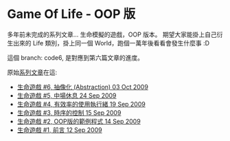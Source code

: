 # Game Of Life - OOP 版

多年前未完成的系列文章... 生命模擬的遊戲，OOP 版本。
期望大家能掛上自己衍生出來的 Life 類別，掛上同一個 World，跑個一萬年後看看會發生什麼事 :D

這個 branch: code6, 是對應到第六篇文章的進度。

原始[系列文章](http://columns.chicken-house.net/categories/#系列文章-生命遊戲)在這:

* [生命遊戲 #6, 抽像化 (Abstraction) 03 Oct 2009](http://columns.chicken-house.net/2009/10/03/%E8%A8%AD%E8%A8%88%E6%A1%88%E4%BE%8B-%E7%94%9F%E5%91%BD%E9%81%8A%E6%88%B2-6-%E6%8A%BD%E5%83%8F%E5%8C%96-abstraction/)  
* [生命遊戲 #5, 中場休息 24 Sep 2009](http://columns.chicken-house.net/2009/09/24/%E8%A8%AD%E8%A8%88%E6%A1%88%E4%BE%8B-%E7%94%9F%E5%91%BD%E9%81%8A%E6%88%B2-5-%E4%B8%AD%E5%A0%B4%E4%BC%91%E6%81%AF/)  
* [生命遊戲 #4, 有效率的使用執行緒 19 Sep 2009](http://columns.chicken-house.net/2009/09/19/%E8%A8%AD%E8%A8%88%E6%A1%88%E4%BE%8B-%E7%94%9F%E5%91%BD%E9%81%8A%E6%88%B2-4-%E6%9C%89%E6%95%88%E7%8E%87%E7%9A%84%E4%BD%BF%E7%94%A8%E5%9F%B7%E8%A1%8C%E7%B7%92/)  
* [生命遊戲 #3, 時序的控制 15 Sep 2009](http://columns.chicken-house.net/2009/09/15/%E8%A8%AD%E8%A8%88%E6%A1%88%E4%BE%8B-%E7%94%9F%E5%91%BD%E9%81%8A%E6%88%B23-%E6%99%82%E5%BA%8F%E7%9A%84%E6%8E%A7%E5%88%B6/)  
* [生命遊戲 #2, OOP版的範例程式 14 Sep 2009](http://columns.chicken-house.net/2009/09/14/%E8%A8%AD%E8%A8%88%E6%A1%88%E4%BE%8B-%E7%94%9F%E5%91%BD%E9%81%8A%E6%88%B22-oop%E7%89%88%E7%9A%84%E7%AF%84%E4%BE%8B%E7%A8%8B%E5%BC%8F/)  
* [生命遊戲 #1, 前言 12 Sep 2009](http://columns.chicken-house.net/2009/09/12/%E8%A8%AD%E8%A8%88%E6%A1%88%E4%BE%8B-%E7%94%9F%E5%91%BD%E9%81%8A%E6%88%B21-%E5%89%8D%E8%A8%80/)  


